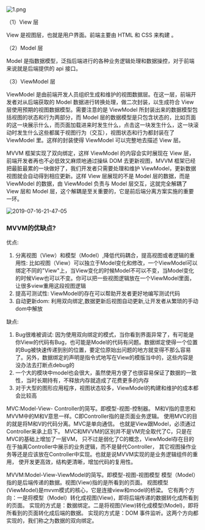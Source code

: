 ![1.png](https://user-gold-cdn.xitu.io/2019/8/19/16ca75871ec53fba?imageView2/0/w/1280/h/960/format/webp/ignore-error/1)



（1）View 层

View 是视图层，也就是用户界面。前端主要由 HTML 和 CSS 来构建 。

（2）Model 层

Model 是指数据模型，泛指后端进行的各种业务逻辑处理和数据操控，对于前端来说就是后端提供的 api 接口。

（3）ViewModel 层

ViewModel 是由前端开发人员组织生成和维护的视图数据层。在这一层，前端开发者对从后端获取的 Model 数据进行转换处理，做二次封装，以生成符合 View 层使用预期的视图数据模型。需要注意的是 ViewModel 所封装出来的数据模型包括视图的状态和行为两部分，而 Model 层的数据模型是只包含状态的，比如页面的这一块展示什么，而页面加载进来时发生什么，点击这一块发生什么，这一块滚动时发生什么这些都属于视图行为（交互），视图状态和行为都封装在了 ViewModel 里。这样的封装使得 ViewModel 可以完整地去描述 View 层。

MVVM 框架实现了双向绑定，这样 ViewModel 的内容会实时展现在 View 层，前端开发者再也不必低效又麻烦地通过操纵 DOM 去更新视图，MVVM 框架已经把最脏最累的一块做好了，我们开发者只需要处理和维护 ViewModel，更新数据视图就会自动得到相应更新。这样 View 层展现的不是 Model 层的数据，而是 ViewModel 的数据，由 ViewModel 负责与 Model 层交互，这就完全解耦了 View 层和 Model 层，这个解耦是至关重要的，它是前后端分离方案实施的重要一环。

![2019-07-16-21-47-05](https://user-gold-cdn.xitu.io/2019/8/1/16c498ca0de66530?imageView2/0/w/1280/h/960/format/webp/ignore-error/1)



### MVVM的优缺点?

优点:

1. 分离视图（View）和模型（Model）,降低代码耦合，提高视图或者逻辑的重用性: 比如视图（View）可以独立于Model变化和修改，一个ViewModel可以绑定不同的"View"上，当View变化的时候Model不可以不变，当Model变化的时候View也可以不变。你可以把一些视图逻辑放在一个ViewModel里面，让很多view重用这段视图逻辑
2. 提高可测试性: ViewModel的存在可以帮助开发者更好地编写测试代码
3. 自动更新dom: 利用双向绑定,数据更新后视图自动更新,让开发者从繁琐的手动dom中解放

缺点:

1. Bug很难被调试: 因为使用双向绑定的模式，当你看到界面异常了，有可能是你View的代码有Bug，也可能是Model的代码有问题。数据绑定使得一个位置的Bug被快速传递到别的位置，要定位原始出问题的地方就变得不那么容易了。另外，数据绑定的声明是指令式地写在View的模版当中的，这些内容是没办法去打断点debug的
2. 一个大的模块中model也会很大，虽然使用方便了也很容易保证了数据的一致性，当时长期持有，不释放内存就造成了花费更多的内存
3. 对于大型的图形应用程序，视图状态较多，ViewModel的构建和维护的成本都会比较高

 



MVC:Model-View- Controller的简写。即模型-视图-控制器。 M和V指的意思和MVVM中的M和V意思一样。C即Controller指的是页面业务逻辑。 使用MVC的目的就是将M和V的代码分离。MVC是单向通信。 也就是View跟Model，必须通过Controller来承上启下。 MVC和MVVM的区别并不是VM完全取代了C，只是在MVC的基础上增加了一层VM， 只不过是弱化了C的概念，ViewModel存在目的在于抽离Controller中展示的业务逻辑，而不是替代Controller， 其它视图操作业务等还是应该放在Controller中实现。也就是说MVVM实现的是业务逻辑组件的重用， 使开发更高效，结构更清晰，增加代码的复用性。

 

MVVM:Model-View-ViewModel的简写。即模型-视图-视图模型 模型（Model）指的是后端传递的数据。视图(View)指的是所看到的页面。 视图模型(ViewModel)是mvvm模式的核心，它是连接view和model的桥梁。 它有两个方向：一是将模型（Model）转化成视图(View)，即将后端传递的数据转化成所看到的页面。 实现的方式是：数据绑定。二是将视图(View)转化成模型(Model)，即将所看到的页面转化成后端的数据。 实现的方式是：DOM 事件监听。这两个方向都实现的，我们称之为数据的双向绑定。

